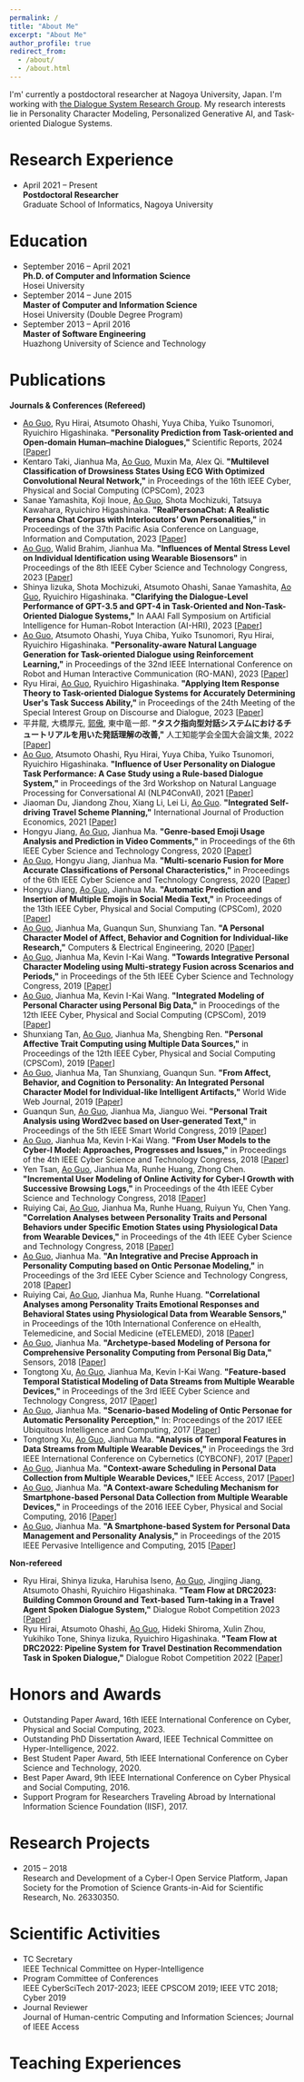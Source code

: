 ```yaml
---
permalink: /
title: "About Me"
excerpt: "About Me"
author_profile: true
redirect_from: 
  - /about/
  - /about.html
---
```


I'm' currently a postdoctoral researcher at Nagoya University, Japan. I'm working with [the Dialogue System Research Group](https://www.ds.is.i.nagoya-u.ac.jp/). My research interests lie in Personality Character Modeling, Personalized Generative AI, and Task-oriented Dialogue Systems.

Research Experience
======
- April 2021 – Present<br>
  **Postdoctoral Researcher**<br>
  Graduate School of Informatics, Nagoya University


Education
======
- September 2016 – April 2021<br>
  **Ph.D. of Computer and Information Science**<br>
  Hosei University
- September 2014 – June 2015<br>
  **Master of Computer and Information Science**<br>
  Hosei University (Double Degree Program) 
- September 2013 – April 2016<br>
  **Master of Software Engineering**<br>
  Huazhong University of Science and Technology
<!-- - September 2009 – June 2013<br>
  **Bachelor of Automation**<br>
   University at East Lake Branch -->

Publications
======

**Journals & Conferences (Refereed)**
- <u>Ao Guo</u>, Ryu Hirai, Atsumoto Ohashi, Yuya Chiba, Yuiko Tsunomori, Ryuichiro Higashinaka. **"Personality Prediction from Task-oriented and Open-domain Human–machine Dialogues,"** Scientific Reports, 2024 [[Paper](https://doi.org/10.1038/s41598-024-53989-y)]
- Kentaro Taki, Jianhua Ma, <u>Ao Guo</u>, Muxin Ma, Alex Qi. **"Multilevel Classification of Drowsiness States Using ECG With Optimized Convolutional Neural Network,"** in Proceedings of the 16th IEEE Cyber, Physical and Social Computing (CPSCom), 2023 
- Sanae Yamashita, Koji Inoue, <u>Ao Guo</u>, Shota Mochizuki, Tatsuya Kawahara, Ryuichiro Higashinaka. **"RealPersonaChat: A Realistic Persona Chat Corpus with Interlocutors’ Own Personalities,"** in Proceedings of the 37th Pacific Asia Conference on Language, Information and Computation, 2023 [[Paper](https://aclanthology.org/2023.paclic-1.85/)]
- <u>Ao Guo</u>, Walid Brahim, Jianhua Ma. **"Influences of Mental Stress Level on Individual Identification using Wearable Biosensors"** in Proceedings of the 8th IEEE Cyber Science and Technology Congress, 2023 [[Paper](https://ieeexplore.ieee.org/abstract/document/10361426/)]
- Shinya Iizuka, Shota Mochizuki, Atsumoto Ohashi, Sanae Yamashita, <u>Ao Guo</u>, Ryuichiro Higashinaka. **"Clarifying the Dialogue-Level Performance of GPT-3.5 and GPT-4 in Task-Oriented and Non-Task-Oriented Dialogue Systems,"** In AAAI Fall Symposium on Artificial Intelligence for Human-Robot Interaction (AI-HRI), 2023 [[Paper](https://ai-hri.github.io/2023/papers/FSS-23_paper_632_cr.pdf)]
- <u>Ao Guo</u>, Atsumoto Ohashi, Yuya Chiba, Yuiko Tsunomori, Ryu Hirai, Ryuichiro Higashinaka. **"Personality-aware Natural Language Generation for Task-oriented Dialogue using Reinforcement Learning,"** in Proceedings of the 32nd IEEE International Conference on Robot and Human Interactive Communication (RO-MAN), 2023 [[Paper](https://ieeexplore.ieee.org/abstract/document/10309654)]
- Ryu Hirai, <u>Ao Guo</u>, Ryuichiro Higashinaka. **"Applying Item Response Theory to Task-oriented Dialogue Systems for Accurately Determining User's Task Success Ability,"** in Proceedings of the 24th Meeting of the Special Interest Group on Discourse and Dialogue, 2023 [[Paper](https://aclanthology.org/2023.sigdial-1.39/)]
- 平井龍, 大橋厚元, <u>郭傲</u>, 東中竜一郎. **"タスク指向型対話システムにおけるチュートリアルを用いた発話理解の改善,"** 人工知能学会全国大会論文集, 2022 [[Paper](https://www.jstage.jst.go.jp/article/pjsai/JSAI2022/0/JSAI2022_2F4GS903/_article/-char/ja/)]
- <u>Ao Guo</u>, Atsumoto Ohashi, Ryu Hirai, Yuya Chiba, Yuiko Tsunomori, Ryuichiro Higashinaka. **"Influence of User Personality on Dialogue Task Performance: A Case Study using a Rule-based Dialogue System,"** in Proceedings of the 3rd Workshop on Natural Language Processing for Conversational AI (NLP4ConvAI), 2021 [[Paper](https://aclanthology.org/2021.nlp4convai-1.25/)]
- Jiaoman Du, Jiandong Zhou, Xiang Li, Lei Li, <u>Ao Guo</u>. **"Integrated Self-driving Travel Scheme Planning,"** International Journal of Production Economics, 2021 [[Paper](https://www.sciencedirect.com/science/article/abs/pii/S0925527320303133)]
- Hongyu Jiang, <u>Ao Guo</u>, Jianhua Ma. **"Genre-based Emoji Usage Analysis and Prediction in Video Comments,"** in Proceedings of the 6th IEEE Cyber Science and Technology Congress, 2020 [[Paper](https://ieeexplore.ieee.org/abstract/document/9251135)]
- <u>Ao Guo</u>, Hongyu Jiang, Jianhua Ma. **"Multi-scenario Fusion for More Accurate Classifications of Personal Characteristics,"** in Proceedings of the 6th IEEE Cyber Science and Technology Congress, 2020 [[Paper](https://ieeexplore.ieee.org/abstract/document/9251160)]
- Hongyu Jiang, <u>Ao Guo</u>, Jianhua Ma. **"Automatic Prediction and Insertion of Multiple Emojis in Social Media Text,"** in Proceedings of the 13th IEEE Cyber, Physical and Social Computing (CPSCom), 2020 [[Paper](https://ieeexplore.ieee.org/abstract/document/9291606)]
- <u>Ao Guo</u>, Jianhua Ma, Guanqun Sun, Shunxiang Tan. **"A Personal Character Model of Affect, Behavior and Cognition for Individual-like Research,"** Computers & Electrical Engineering, 2020 [[Paper](https://www.sciencedirect.com/science/article/abs/pii/S0045790618334852)]
- <u>Ao Guo</u>, Jianhua Ma, Kevin I-Kai Wang. **"Towards Integrative Personal Character Modeling using Multi-strategy Fusion across Scenarios and Periods,"** in Proceedings of the 5th IEEE Cyber Science and Technology Congress, 2019 [[Paper](https://ieeexplore.ieee.org/abstract/document/8890403)]
- <u>Ao Guo</u>, Jianhua Ma, Kevin I-Kai Wang. **"Integrated Modeling of Personal Character using Personal Big Data,"** in Proocedings of the 12th IEEE Cyber, Physical and Social Computing (CPSCom), 2019 [[Paper](https://ieeexplore.ieee.org/document/8875286)]
- Shunxiang Tan, <u>Ao Guo</u>, Jianhua Ma, Shengbing Ren. **"Personal Affective Trait Computing using Multiple Data Sources,"** in Proceedings of the 12th IEEE Cyber, Physical and Social Computing (CPSCom), 2019 [[Paper](https://ieeexplore.ieee.org/document/8875394)]
- <u>Ao Guo</u>, Jianhua Ma, Tan Shunxiang, Guanqun Sun. **"From Affect, Behavior, and Cognition to Personality: An Integrated Personal Character Model for Individual-like Intelligent Artifacts,"** World Wide Web Journal, 2019 [[Paper](https://link.springer.com/content/pdf/10.1007/s11280-019-00713-w.pdf)]
- Guanqun Sun, <u>Ao Guo</u>, Jianhua Ma, Jianguo Wei. **"Personal Trait Analysis using Word2vec based on User-generated Text,"** in Proceedings of the 5th IEEE Smart World Congress, 2019 [[Paper](https://ieeexplore.ieee.org/abstract/document/9060181)]
- <u>Ao Guo</u>, Jianhua Ma, Kevin I-Kai Wang. **"From User Models to the Cyber-I Model: Approaches, Progresses and Issues,"** in Proceedings of the 4th IEEE Cyber Science and Technology Congress, 2018 [[Paper](https://ieeexplore.ieee.org/abstract/document/8511864)]
- Yen Tsan, <u>Ao Guo</u>, Jianhua Ma, Runhe Huang, Zhong Chen. **"Incremental User Modeling of Online Activity for Cyber-I Growth with Successive Browsing Logs,"** in Proceedings of the 4th IEEE Cyber Science and Technology Congress, 2018 [[Paper](https://ieeexplore.ieee.org/abstract/document/8511863)]
- Ruiying Cai, <u>Ao Guo</u>, Jianhua Ma, Runhe Huang, Ruiyun Yu, Chen Yang. **"Correlation Analyses between Personality Traits and Personal Behaviors under Specific Emotion States using Physiological Data from Wearable Devices,"** in Proceedings of the 4th IEEE Cyber Science and Technology Congress, 2018 [[Paper](https://ieeexplore.ieee.org/abstract/document/8511866)]
- <u>Ao Guo</u>, Jianhua Ma. **"An Integrative and Precise Approach in Personality Computing based on Ontic Personae Modeling,"** in Proceedings of the 3rd IEEE Cyber Science and Technology Congress, 2018 [[Paper](https://ieeexplore.ieee.org/abstract/document/8328361)]
- Ruiying Cai, <u>Ao Guo</u>, Jianhua Ma, Runhe Huang. **"Correlational Analyses among Personality Traits Emotional Responses and Behavioral States using Physiological Data from Wearable Sensors,"** in Proceedings of the 10th International Conference on eHealth, Telemedicine, and Social Medicine (eTELEMED), 2018 [[Paper](https://personales.upv.es/thinkmind/dl/conferences/etelemed/etelemed_2018/etelemed_2018_5_20_40073.pdf)]
- <u>Ao Guo</u>, Jianhua Ma. **"Archetype-based Modeling of Persona for Comprehensive Personality Computing from Personal Big Data,"** Sensors, 2018 [[Paper](https://www.mdpi.com/1424-8220/18/3/684)]
- Tongtong Xu, <u>Ao Guo</u>, Jianhua Ma, Kevin I-Kai Wang. **"Feature-based Temporal Statistical Modeling of Data Streams from Multiple Wearable Devices,"** in Proceedings of the 3rd IEEE Cyber Science and Technology Congress, 2017 [[Paper](https://ieeexplore.ieee.org/abstract/document/8328377)]
- <u>Ao Guo</u>, Jianhua Ma. **"Scenario-based Modeling of Ontic Personae for Automatic Personality Perception,"** In: Proceedings of the 2017 IEEE Ubiquitous Intelligence and Computing, 2017 [[Paper](https://ieeexplore.ieee.org/abstract/document/8397520)]
- Tongtong Xu, <u>Ao Guo</u>, Jianhua Ma. **"Analysis of Temporal Features in Data Streams from Multiple Wearable Devices,"** in Proceedings the 3rd IEEE International Conference on Cybernetics (CYBCONF), 2017 [[Paper](https://ieeexplore.ieee.org/abstract/document/7985758)]
- <u>Ao Guo</u>, Jianhua Ma. **"Context-aware Scheduling in Personal Data Collection from Multiple Wearable Devices,"** IEEE Access, 2017 [[Paper](https://ieeexplore.ieee.org/stamp/stamp.jsp?tp=&arnumber=7847301)]
- <u>Ao Guo</u>, Jianhua Ma. **"A Context-aware Scheduling Mechanism for Smartphone-based Personal Data Collection from Multiple Wearable Devices,"** in Proceedings of the 2016 IEEE Cyber, Physical and Social Computing, 2016 [[Paper](https://ieeexplore.ieee.org/abstract/document/7917149)]
- <u>Ao Guo</u>, Jianhua Ma. **"A Smartphone-based System for Personal Data Management and Personality Analysis,"** in Proceedings of the 2015 IEEE Pervasive Intelligence and Computing, 2015 [[Paper](https://ieeexplore.ieee.org/abstract/document/7363360)]

**Non-refereed**
- Ryu Hirai, Shinya Iizuka, Haruhisa Iseno, <u>Ao Guo</u>, Jingjing Jiang, Atsumoto Ohashi, Ryuichiro Higashinaka. **"Team Flow at DRC2023: Building Common Ground and Text-based Turn-taking in a Travel Agent Spoken Dialogue System,"** Dialogue Robot Competition 2023 [[Paper](https://arxiv.org/abs/2210.09518)]
- Ryu Hirai, Atsumoto Ohashi, <u>Ao Guo</u>, Hideki Shiroma, Xulin Zhou, Yukihiko Tone, Shinya Iizuka, Ryuichiro Higashinaka. **"Team Flow at DRC2022: Pipeline System for Travel Destination Recommendation Task in Spoken Dialogue,"** Dialogue Robot Competition 2022 [[Paper](https://arxiv.org/abs/2210.09518)]

Honors and Awards
======
- Outstanding Paper Award, 16th IEEE International Conference on Cyber, Physical and Social Computing, 2023.
- Outstanding PhD Dissertation Award, IEEE Technical Committee on Hyper-Intelligence, 2022.
- Best Student Paper Award, 5th IEEE International Conference on Cyber Science and Technology, 2020.
- Best Paper Award, 9th IEEE International Conference on Cyber Physical and Social Computing, 2016.
- Support Program for Researchers Traveling Abroad by International Information Science Foundation (IISF), 2017.

Research Projects
======
- 2015 – 2018<br>
  Research and Development of a Cyber-I Open Service Platform, Japan Society for the Promotion of Science Grants-in-Aid for Scientific Research, No. 26330350.

Scientific Activities
======
- TC Secretary<br>
  IEEE Technical Committee on Hyper-Intelligence
- Program Committee of Conferences<br>
  IEEE CyberSciTech 2017-2023; IEEE CPSCOM 2019; IEEE VTC 2018; Cyber 2019
- Journal Reviewer<br>
  Journal of Human-centric Computing and Information Sciences; Journal of IEEE Access

Teaching Experiences
======
